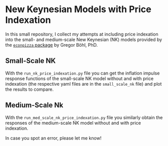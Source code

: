 # New Keynesian Models with Price Indexation
In this small repository, I collect my attempts at including price indexation into the small- and medium-scale New Keynesian (NK) models provided by the [`econpizza` package](https://github.com/gboehl/econpizza) by Gregor Böhl, PhD.

## Small-Scale NK 
With the `run_nk_price_indexation.py` file you can get the inflation impulse response functions of the small-scale NK model without and with price indexation (the respective yaml files are in the `small_scale_nk` file) and plot the results to compare.

## Medium-Scale Nk
With the `run_med_scale_nk_price_indexation.py` file you similarly obtain the responses of the medium-scale NK model without and with price indexation.

In case you spot an error, please let me know!
